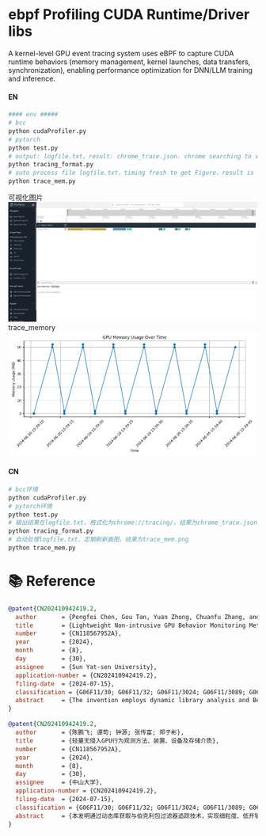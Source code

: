 # ebpf Profiling CUDA Runtime/Driver libs
A kernel-level GPU event tracing system uses eBPF to capture CUDA runtime behaviors (memory management, kernel launches, data transfers, synchronization), enabling performance optimization for DNN/LLM training and inference. 

#### EN
```bash
#### env #####
# bcc
python cudaProfiler.py
# pytorch
python test.py
# output: logfile.txt，result: chrome_trace.json. chrome searching to visualize: chrome://tracing/。
python tracing_format.py
# auto process file logfile.txt，timing fresh to get Figure，result is trace_mem.png
python trace_mem.py
```

可视化图片
![chrome_trace](./patent/chrome_trace.png)
trace_memory
![trace_mem](./trace_mem.png)

#### CN
```bash
# bcc环境
python cudaProfiler.py
# pytorch环境
python test.py
# 输出结果在logfile.txt，格式化为chrome://tracing/。结果为chrome_trace.json
python tracing_format.py
# 自动处理logfile.txt，定期刷新画图，结果为trace_mem.png
python trace_mem.py
```

# 📚 Reference
```bibtex
@patent{CN202410942419.2,
  author       = {Pengfei Chen, Gou Tan, Yuan Zhong, Chuanfu Zhang, and Zibin Zheng},
  title        = {Lightweight Non-intrusive GPU Behavior Monitoring Method, Apparatus, Device and Storage Medium},
  number       = {CN118567952A},
  year         = {2024},
  month        = {8},
  day          = {30},
  assignee     = {Sun Yat-sen University},
  application-number = {CN202410942419.2},
  filing-date  = {2024-07-15},
  classification = {G06F11/30; G06F11/32; G06F11/3024; G06F11/3089; G06F11/323},
  abstract     = {The invention employs dynamic library analysis and Berkeley Packet Filter tracing to achieve fine-grained, low-overhead GPU behavior monitoring, addressing performance bottlenecks in large-scale data processing.}
}
```

```bibtex
@patent{CN202410942419.2,
  author       = {陈鹏飞; 谭苟; 钟源; 张传富; 郑子彬},
  title        = {轻量无侵入GPU行为观测方法、装置、设备及存储介质},
  number       = {CN118567952A},
  year         = {2024},
  month        = {8},
  day          = {30},
  assignee     = {中山大学},
  application-number = {CN202410942419.2},
  filing-date  = {2024-07-15},
  classification = {G06F11/30; G06F11/32; G06F11/3024; G06F11/3089; G06F11/323},
  abstract     = {本发明通过动态库获取与伯克利包过滤器追踪技术，实现细粒度、低开销的GPU行为监控，解决大规模数据下的性能瓶颈问题。}
}
```
